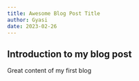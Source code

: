 ```yaml
---
title: Awesome Blog Post Title
author: Gyasi 
date: 2023-02-26
---
```


## Introduction to my blog post

Great content of my first blog